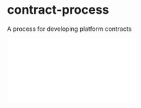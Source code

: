 # contract-process
A process for developing platform contracts

![Current process defintion](process.md)
